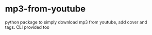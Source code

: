 # mp3-from-youtube
python package to simply download mp3 from youtube, add cover and tags. CLI provided too 
